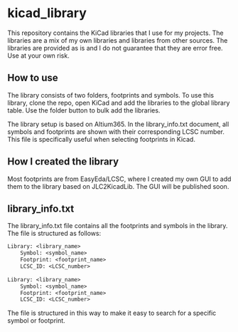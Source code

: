# kicad_library
This repository contains the KiCad libraries that I use for my projects. The libraries are a mix of my own libraries and libraries from other sources. The libraries are provided as is and I do not guarantee that they are error free. Use at your own risk.

## How to use
The library consists of two folders, footprints and symbols. To use this library, clone the repo, open KiCad and add the libraries to the global library table. Use the folder button to bulk add the libraries.

The library setup is based on Altium365. In the library_info.txt document, all symbols and footprints are shown with their corresponding LCSC number. This file is specifically useful when selecting footprints in Kicad.

## How I created the library
Most footprints are from EasyEda/LCSC, where I created my own GUI to add them to the library based on JLC2KicadLib. The GUI will be published soon.

## library_info.txt
The library_info.txt file contains all the footprints and symbols in the library. The file is structured as follows:
```txt
Library: <library_name>
    Symbol: <symbol_name> 
    Footprint: <footprint_name>
    LCSC_ID: <LCSC_number>
    
Library: <library_name>
    Symbol: <symbol_name> 
    Footprint: <footprint_name>
    LCSC_ID: <LCSC_number>
```
The file is structured in this way to make it easy to search for a specific symbol or footprint.